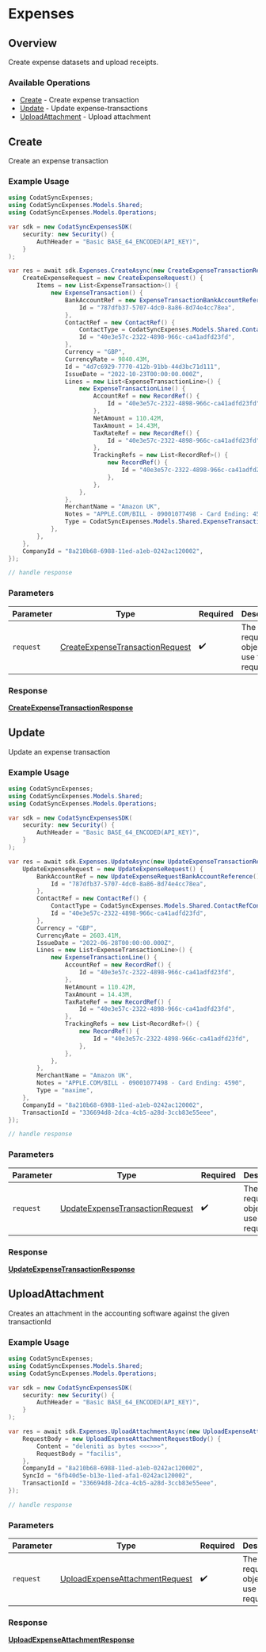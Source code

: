 # Expenses

## Overview

Create expense datasets and upload receipts.

### Available Operations

* [Create](#create) - Create expense transaction
* [Update](#update) - Update expense-transactions
* [UploadAttachment](#uploadattachment) - Upload attachment

## Create

Create an expense transaction

### Example Usage

```csharp
using CodatSyncExpenses;
using CodatSyncExpenses.Models.Shared;
using CodatSyncExpenses.Models.Operations;

var sdk = new CodatSyncExpensesSDK(
    security: new Security() {
        AuthHeader = "Basic BASE_64_ENCODED(API_KEY)",
    }
);

var res = await sdk.Expenses.CreateAsync(new CreateExpenseTransactionRequest() {
    CreateExpenseRequest = new CreateExpenseRequest() {
        Items = new List<ExpenseTransaction>() {
            new ExpenseTransaction() {
                BankAccountRef = new ExpenseTransactionBankAccountReference() {
                    Id = "787dfb37-5707-4dc0-8a86-8d74e4cc78ea",
                },
                ContactRef = new ContactRef() {
                    ContactType = CodatSyncExpenses.Models.Shared.ContactRefContactType.Supplier,
                    Id = "40e3e57c-2322-4898-966c-ca41adfd23fd",
                },
                Currency = "GBP",
                CurrencyRate = 9840.43M,
                Id = "4d7c6929-7770-412b-91bb-44d3bc71d111",
                IssueDate = "2022-10-23T00:00:00.000Z",
                Lines = new List<ExpenseTransactionLine>() {
                    new ExpenseTransactionLine() {
                        AccountRef = new RecordRef() {
                            Id = "40e3e57c-2322-4898-966c-ca41adfd23fd",
                        },
                        NetAmount = 110.42M,
                        TaxAmount = 14.43M,
                        TaxRateRef = new RecordRef() {
                            Id = "40e3e57c-2322-4898-966c-ca41adfd23fd",
                        },
                        TrackingRefs = new List<RecordRef>() {
                            new RecordRef() {
                                Id = "40e3e57c-2322-4898-966c-ca41adfd23fd",
                            },
                        },
                    },
                },
                MerchantName = "Amazon UK",
                Notes = "APPLE.COM/BILL - 09001077498 - Card Ending: 4590",
                Type = CodatSyncExpenses.Models.Shared.ExpenseTransactionType.Payment,
            },
        },
    },
    CompanyId = "8a210b68-6988-11ed-a1eb-0242ac120002",
});

// handle response
```

### Parameters

| Parameter                                                                                     | Type                                                                                          | Required                                                                                      | Description                                                                                   |
| --------------------------------------------------------------------------------------------- | --------------------------------------------------------------------------------------------- | --------------------------------------------------------------------------------------------- | --------------------------------------------------------------------------------------------- |
| `request`                                                                                     | [CreateExpenseTransactionRequest](../../models/operations/CreateExpenseTransactionRequest.md) | :heavy_check_mark:                                                                            | The request object to use for the request.                                                    |


### Response

**[CreateExpenseTransactionResponse](../../models/operations/CreateExpenseTransactionResponse.md)**


## Update

Update an expense transaction

### Example Usage

```csharp
using CodatSyncExpenses;
using CodatSyncExpenses.Models.Shared;
using CodatSyncExpenses.Models.Operations;

var sdk = new CodatSyncExpensesSDK(
    security: new Security() {
        AuthHeader = "Basic BASE_64_ENCODED(API_KEY)",
    }
);

var res = await sdk.Expenses.UpdateAsync(new UpdateExpenseTransactionRequest() {
    UpdateExpenseRequest = new UpdateExpenseRequest() {
        BankAccountRef = new UpdateExpenseRequestBankAccountReference() {
            Id = "787dfb37-5707-4dc0-8a86-8d74e4cc78ea",
        },
        ContactRef = new ContactRef() {
            ContactType = CodatSyncExpenses.Models.Shared.ContactRefContactType.Supplier,
            Id = "40e3e57c-2322-4898-966c-ca41adfd23fd",
        },
        Currency = "GBP",
        CurrencyRate = 2603.41M,
        IssueDate = "2022-06-28T00:00:00.000Z",
        Lines = new List<ExpenseTransactionLine>() {
            new ExpenseTransactionLine() {
                AccountRef = new RecordRef() {
                    Id = "40e3e57c-2322-4898-966c-ca41adfd23fd",
                },
                NetAmount = 110.42M,
                TaxAmount = 14.43M,
                TaxRateRef = new RecordRef() {
                    Id = "40e3e57c-2322-4898-966c-ca41adfd23fd",
                },
                TrackingRefs = new List<RecordRef>() {
                    new RecordRef() {
                        Id = "40e3e57c-2322-4898-966c-ca41adfd23fd",
                    },
                },
            },
        },
        MerchantName = "Amazon UK",
        Notes = "APPLE.COM/BILL - 09001077498 - Card Ending: 4590",
        Type = "maxime",
    },
    CompanyId = "8a210b68-6988-11ed-a1eb-0242ac120002",
    TransactionId = "336694d8-2dca-4cb5-a28d-3ccb83e55eee",
});

// handle response
```

### Parameters

| Parameter                                                                                     | Type                                                                                          | Required                                                                                      | Description                                                                                   |
| --------------------------------------------------------------------------------------------- | --------------------------------------------------------------------------------------------- | --------------------------------------------------------------------------------------------- | --------------------------------------------------------------------------------------------- |
| `request`                                                                                     | [UpdateExpenseTransactionRequest](../../models/operations/UpdateExpenseTransactionRequest.md) | :heavy_check_mark:                                                                            | The request object to use for the request.                                                    |


### Response

**[UpdateExpenseTransactionResponse](../../models/operations/UpdateExpenseTransactionResponse.md)**


## UploadAttachment

Creates an attachment in the accounting software against the given transactionId

### Example Usage

```csharp
using CodatSyncExpenses;
using CodatSyncExpenses.Models.Shared;
using CodatSyncExpenses.Models.Operations;

var sdk = new CodatSyncExpensesSDK(
    security: new Security() {
        AuthHeader = "Basic BASE_64_ENCODED(API_KEY)",
    }
);

var res = await sdk.Expenses.UploadAttachmentAsync(new UploadExpenseAttachmentRequest() {
    RequestBody = new UploadExpenseAttachmentRequestBody() {
        Content = "deleniti as bytes <<<>>>",
        RequestBody = "facilis",
    },
    CompanyId = "8a210b68-6988-11ed-a1eb-0242ac120002",
    SyncId = "6fb40d5e-b13e-11ed-afa1-0242ac120002",
    TransactionId = "336694d8-2dca-4cb5-a28d-3ccb83e55eee",
});

// handle response
```

### Parameters

| Parameter                                                                                   | Type                                                                                        | Required                                                                                    | Description                                                                                 |
| ------------------------------------------------------------------------------------------- | ------------------------------------------------------------------------------------------- | ------------------------------------------------------------------------------------------- | ------------------------------------------------------------------------------------------- |
| `request`                                                                                   | [UploadExpenseAttachmentRequest](../../models/operations/UploadExpenseAttachmentRequest.md) | :heavy_check_mark:                                                                          | The request object to use for the request.                                                  |


### Response

**[UploadExpenseAttachmentResponse](../../models/operations/UploadExpenseAttachmentResponse.md)**

